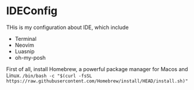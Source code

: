 # IDEConfig
THis is my configuration about IDE, which include
- Terminal
- Neovim
- Luasnip
- oh-my-posh

First of all, install Homebrew, a powerful package manager for Macos and Linux.
``/bin/bash -c "$(curl -fsSL https://raw.githubusercontent.com/Homebrew/install/HEAD/install.sh)"``

